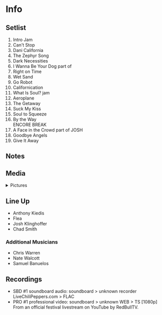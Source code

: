 # Info

## Setlist

1. Intro Jam
2. Can't Stop
3. Dani California
4. The Zephyr Song
5. Dark Necessities
6. I Wanna Be Your Dog part of
7. Right on Time
8. Wet Sand
9. Go Robot
10. Californication
11. What Is Soul? jam
12. Aeroplane
13. The Getaway
14. Suck My Kiss
15. Soul to Squeeze
16. By the Way
<br> ENCORE BREAK
17. A Face in the Crowd part of JOSH
18. Goodbye Angels
19. Give It Away

## Notes

## Media 

<details>
  <summary>Pictures</summary>
  <!--<img alt="Setlist" title="Setlist" src="_.jpg" height="200" />
  <img alt="Clipping" title="Clipping" src="_.jpg" height="200" />
  <img alt="Flyer" title="Flyer" src="_.jpg" height="200" />-->
</details>

## Line Up

* Anthony Kiedis
* Flea
* Josh Klinghoffer
* Chad Smith

### Additional Musicians

* Chris Warren  
* Nate Walcott  
* Samuel Banuelos

## Recordings

* SBD #1 soundboard audio: soundboard > unknown recorder LiveChiliPeppers.com > FLAC  
* PRO #1 professional video: soundboard > unknown WEB > TS [1080p] From an official festival livestream on YouTube by RedBullTV.
